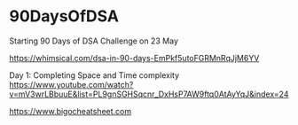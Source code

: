 # 90DaysOfDSA
Starting 90 Days of DSA Challenge on 23 May

https://whimsical.com/dsa-in-90-days-EmPkf5utoFGRMnRqJjM6YV


Day 1: 
Completing Space and Time complexity 
https://www.youtube.com/watch?v=mV3wrLBbuuE&list=PL9gnSGHSqcnr_DxHsP7AW9ftq0AtAyYqJ&index=24

https://www.bigocheatsheet.com




